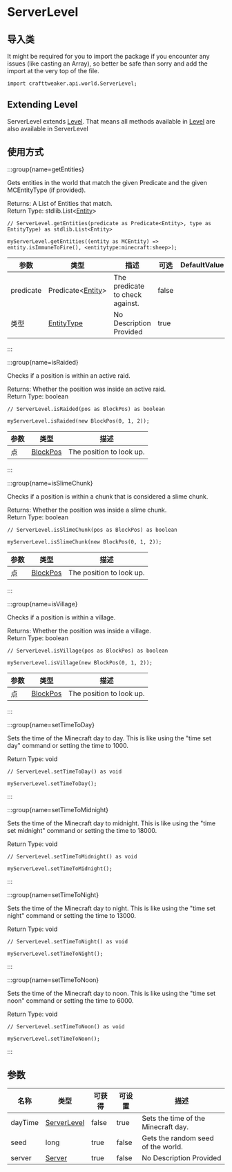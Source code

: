 # ServerLevel

## 导入类

It might be required for you to import the package if you encounter any issues (like casting an Array), so better be safe than sorry and add the import at the very top of the file.
```zenscript
import crafttweaker.api.world.ServerLevel;
```


## Extending Level

ServerLevel extends [Level](/vanilla/api/world/Level). That means all methods available in [Level](/vanilla/api/world/Level) are also available in ServerLevel

## 使用方式

:::group{name=getEntities}

Gets entities in the world that match the given Predicate and the given MCEntityType (if provided).

Returns: A List of Entities that match.  
Return Type: stdlib.List&lt;[Entity](/vanilla/api/entity/Entity)&gt;

```zenscript
// ServerLevel.getEntities(predicate as Predicate<Entity>, type as EntityType) as stdlib.List<Entity>

myServerLevel.getEntities((entity as MCEntity) => entity.isImmuneToFire(), <entitytype:minecraft:sheep>);
```

| 参数        | 类型                                                                | 描述                              | 可选    | DefaultValue |
| --------- | ----------------------------------------------------------------- | ------------------------------- | ----- | ------------ |
| predicate | Predicate&lt;[Entity](/vanilla/api/entity/Entity)&gt; | The predicate to check against. | false |              |
| 类型        | [EntityType](/vanilla/api/entity/EntityType)                      | No Description Provided         | true  |              |


:::

:::group{name=isRaided}

Checks if a position is within an active raid.

Returns: Whether the position was inside an active raid.  
Return Type: boolean

```zenscript
// ServerLevel.isRaided(pos as BlockPos) as boolean

myServerLevel.isRaided(new BlockPos(0, 1, 2));
```

| 参数 | 类型                                          | 描述                       |
| -- | ------------------------------------------- | ------------------------ |
| 点  | [BlockPos](/vanilla/api/util/math/BlockPos) | The position to look up. |


:::

:::group{name=isSlimeChunk}

Checks if a position is within a chunk that is considered a slime chunk.

Returns: Whether the position was inside a slime chunk.  
Return Type: boolean

```zenscript
// ServerLevel.isSlimeChunk(pos as BlockPos) as boolean

myServerLevel.isSlimeChunk(new BlockPos(0, 1, 2));
```

| 参数 | 类型                                          | 描述                       |
| -- | ------------------------------------------- | ------------------------ |
| 点  | [BlockPos](/vanilla/api/util/math/BlockPos) | The position to look up. |


:::

:::group{name=isVillage}

Checks if a position is within a village.

Returns: Whether the position was inside a village.  
Return Type: boolean

```zenscript
// ServerLevel.isVillage(pos as BlockPos) as boolean

myServerLevel.isVillage(new BlockPos(0, 1, 2));
```

| 参数 | 类型                                          | 描述                       |
| -- | ------------------------------------------- | ------------------------ |
| 点  | [BlockPos](/vanilla/api/util/math/BlockPos) | The position to look up. |


:::

:::group{name=setTimeToDay}

Sets the time of the Minecraft day to day. This is like using the "time set day" command or setting the time to 1000.

Return Type: void

```zenscript
// ServerLevel.setTimeToDay() as void

myServerLevel.setTimeToDay();
```

:::

:::group{name=setTimeToMidnight}

Sets the time of the Minecraft day to midnight. This is like using the "time set midnight" command or setting the time to 18000.

Return Type: void

```zenscript
// ServerLevel.setTimeToMidnight() as void

myServerLevel.setTimeToMidnight();
```

:::

:::group{name=setTimeToNight}

Sets the time of the Minecraft day to night. This is like using the "time set night" command or setting the time to 13000.

Return Type: void

```zenscript
// ServerLevel.setTimeToNight() as void

myServerLevel.setTimeToNight();
```

:::

:::group{name=setTimeToNoon}

Sets the time of the Minecraft day to noon. This is like using the "time set noon" command or setting the time to 6000.

Return Type: void

```zenscript
// ServerLevel.setTimeToNoon() as void

myServerLevel.setTimeToNoon();
```

:::


## 参数

| 名称      | 类型                                            | 可获得   | 可设置   | 描述                                  |
| ------- | --------------------------------------------- | ----- | ----- | ----------------------------------- |
| dayTime | [ServerLevel](/vanilla/api/world/ServerLevel) | false | true  | Sets the time of the Minecraft day. |
| seed    | long                                          | true  | false | Gets the random seed of the world.  |
| server  | [Server](/vanilla/api/game/Server)            | true  | false | No Description Provided             |

